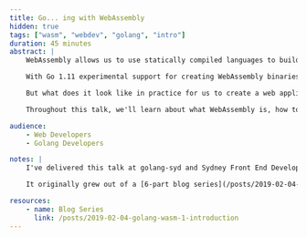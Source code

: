 ```yaml
---
title: Go... ing with WebAssembly
hidden: true
tags: ["wasm", "webdev", "golang", "intro"]
duration: 45 minutes
abstract: |
    WebAssembly allows us to use statically compiled languages to build components that we can run within a browser and supplement the JavaScript application that we build.

    With Go 1.11 experimental support for creating WebAssembly binaries were introduced, meaning that we are about to write applications in Go and do code-sharing between the server and the client.

    But what does it look like in practice for us to create a web application that uses Go in it? How does it interact with JavaScript and the DOM? How do we integrate it with the development tools that a web developer is most familiar with?

    Throughout this talk, we'll learn about what WebAssembly is, how to use Go to create WebAssembly binaries and how to bring it all together in with a web developers toolchain.

audience:
    - Web Developers
    - Golang Developers

notes: |
    I've delivered this talk at golang-syd and Sydney Front End Developers user groups to very positive feedback around the technical depth of the session.

    It originally grew out of a [6-part blog series](/posts/2019-02-04-golang-wasm-1-introduction) on my journey to learning Golang and WebAssembly.

resources:
    - name: Blog Series
      link: /posts/2019-02-04-golang-wasm-1-introduction
---
```

